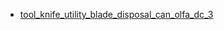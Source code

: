 * [tool_knife_utility_blade_disposal_can_olfa_dc_3](tool_knife_utility_blade_disposal_can_olfa_dc_3)
